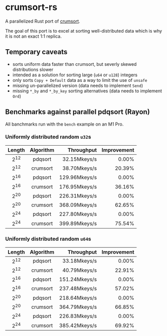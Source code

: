 # crumsort-rs

A parallelized Rust port of [crumsort](https://github.com/scandum/crumsort).

The goal of this port is to excel at sorting well-distributed data which is why it is not an exact 1:1 replica.

## Temporary caveats

* sorts uniform data faster than crumsort, but severly skewed distributions slower
* intended as a solution for sorting large (`u64` or `u128`) integers
* only sorts `Copy + Default` data as a way to limit the use of `unsafe`
* missing un-parallelized version (data needs to implement `Send`)
* missing `*_by` and `*_by_key` sorting alternatives (data needs to implement `Ord`)

## Benchmarks against parallel pdqsort (Rayon)

All banchmarks run with the `bench` example on an M1 Pro.

### Uniformly distributed random `u32`s

|     Length     | Algorithm |    Throughput | Improvement |
|:--------------:|:---------:|--------------:|------------:|
| 2<sup>12</sup> |  pdqsort  |  32.15Mkeys/s |       0.00% |
| 2<sup>12</sup> | crumsort  |  38.70Mkeys/s |      20.39% |
| 2<sup>16</sup> |  pdqsort  | 129.96Mkeys/s |       0.00% |
| 2<sup>16</sup> | crumsort  | 176.95Mkeys/s |      36.16% |
| 2<sup>20</sup> |  pdqsort  | 226.31Mkeys/s |       0.00% |
| 2<sup>20</sup> | crumsort  | 368.09Mkeys/s |      62.65% |
| 2<sup>24</sup> |  pdqsort  | 227.80Mkeys/s |       0.00% |
| 2<sup>24</sup> | crumsort  | 399.89Mkeys/s |      75.54% |

### Uniformly distributed random `u64`s

|     Length     | Algorithm |    Throughput | Improvement |
|:--------------:|:---------:|--------------:|------------:|
| 2<sup>12</sup> |  pdqsort  |  33.18Mkeys/s |       0.00% |
| 2<sup>12</sup> | crumsort  |  40.79Mkeys/s |      22.91% |
| 2<sup>16</sup> |  pdqsort  | 151.24Mkeys/s |       0.00% |
| 2<sup>16</sup> | crumsort  | 237.48Mkeys/s |      57.02% |
| 2<sup>20</sup> |  pdqsort  | 218.64Mkeys/s |       0.00% |
| 2<sup>20</sup> | crumsort  | 364.79Mkeys/s |      66.85% |
| 2<sup>24</sup> |  pdqsort  | 226.83Mkeys/s |       0.00% |
| 2<sup>24</sup> | crumsort  | 385.42Mkeys/s |      69.92% |
